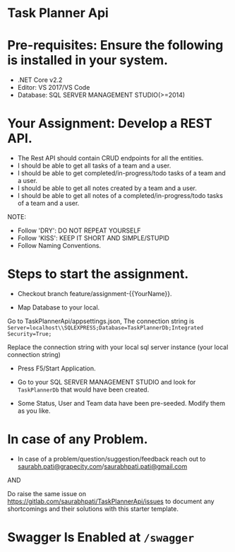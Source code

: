 # Task Planner Api

# Pre-requisites: Ensure the following is installed in your system.

* .NET Core v2.2
* Editor: VS 2017/VS Code
* Database: SQL SERVER MANAGEMENT STUDIO(>=2014)

# Your Assignment: Develop a REST API.

* The Rest API should contain CRUD endpoints for all the entities.
* I should be able to get all tasks of a team and a user.
* I should be able to get completed/in-progress/todo tasks of a team and a user.
* I should be able to get all notes created by a team and a user.
* I should be able to get all notes of a completed/in-progress/todo tasks of a team and a user.

NOTE:
* Follow 'DRY': DO NOT REPEAT YOURSELF
* Follow 'KISS': KEEP IT SHORT AND SIMPLE/STUPID
* Follow Naming Conventions.

# Steps to start the assignment.

* Checkout branch feature/assignment-{{YourName}}.

* Map Database to your local.

Go to TaskPlannerApi/appsettings.json, The connection string is 
```Server=localhost\\SQLEXPRESS;Database=TaskPlannerDb;Integrated Security=True;```

Replace the connection string with your local sql server instance (your local connection string)

* Press F5/Start Application.

* Go to your SQL SERVER MANAGEMENT STUDIO and look for ```TaskPlannerDb``` that would have been created.

* Some Status, User and Team data have been pre-seeded. Modify them as you like.


# In case of any Problem.
* In case of a problem/question/suggestion/feedback reach out to saurabh.pati@grapecity.com/saurabhpati.pati@gmail.com 

AND 

Do raise the same issue on https://gitlab.com/saurabhpati/TaskPlannerApi/issues to document any shortcomings and their solutions with this starter template.

# Swagger Is Enabled at ```/swagger```